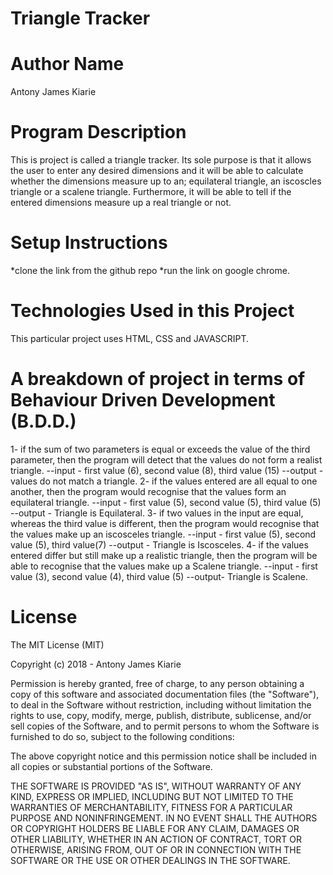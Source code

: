 # Triangle Tracker

# Author Name
Antony James Kiarie
# Program Description
This is project is called a triangle tracker. Its sole purpose is that it allows the user to enter any desired dimensions and it will be able to calculate whether the dimensions measure up to an; equilateral triangle, an iscoscles triangle or a scalene triangle. Furthermore, it will be able to tell if the entered dimensions measure up a real triangle or not. 
# Setup Instructions
*clone the link from the github repo
*run the link on google chrome.
# Technologies Used in this Project
This particular project uses HTML, CSS and JAVASCRIPT.
# A breakdown of project in terms of Behaviour Driven Development (B.D.D.)
1- if the sum of two parameters is equal or exceeds the value of the third parameter, then the program will detect that the values do not form a realist triangle. 
   --input - first value (6), second value (8), third value (15)
   --output - values do not match a triangle.
2- if the values entered are all equal to one another, then the program would recognise that the values form an equilateral triangle.
   --input - first value (5), second value (5), third value (5)
   --output - Triangle is Equilateral.
3-  if two values in the input are equal, whereas the third value is different, then the program would recognise that the values make up an iscosceles triangle.
    --input - first value (5), second value (5), third value(7)
    --output - Triangle is Iscosceles.
4- if the values entered differ but still make up a realistic triangle, then the program will be able to recognise that the values make up a Scalene triangle.
   --input - first value (3), second value (4), third value (5)
   --output- Triangle is Scalene.
# License
The MIT License (MIT)

Copyright (c) 2018 - Antony James Kiarie

Permission is hereby granted, free of charge, to any person obtaining a copy
of this software and associated documentation files (the "Software"), to deal
in the Software without restriction, including without limitation the rights
to use, copy, modify, merge, publish, distribute, sublicense, and/or sell
copies of the Software, and to permit persons to whom the Software is
furnished to do so, subject to the following conditions:

The above copyright notice and this permission notice shall be included in all
copies or substantial portions of the Software.

THE SOFTWARE IS PROVIDED "AS IS", WITHOUT WARRANTY OF ANY KIND, EXPRESS OR
IMPLIED, INCLUDING BUT NOT LIMITED TO THE WARRANTIES OF MERCHANTABILITY,
FITNESS FOR A PARTICULAR PURPOSE AND NONINFRINGEMENT. IN NO EVENT SHALL THE
AUTHORS OR COPYRIGHT HOLDERS BE LIABLE FOR ANY CLAIM, DAMAGES OR OTHER
LIABILITY, WHETHER IN AN ACTION OF CONTRACT, TORT OR OTHERWISE, ARISING FROM,
OUT OF OR IN CONNECTION WITH THE SOFTWARE OR THE USE OR OTHER DEALINGS IN THE
SOFTWARE.
  
